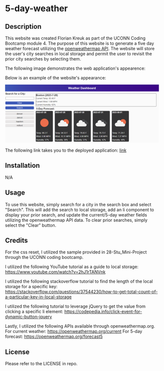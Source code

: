 # 5-day-weather

## Description
This website was created Florian Kreuk as part of the UCONN Coding Bootcamp module 4. The purpose of this website is to generate a five day weather forecast utilizing the [openweathermap API](https://openweathermap.org/forecast5). The website will store the user's city searches in local storage and permit the user to revisit the prior city searches by selecting them.

The following image demonstrates the web application's appearence:

Below is an example of the website's appearance:

![web application appearance](./assets/images/5-day-weather.PNG)

The following link takes you to the deployed application: [link](https://f-kreuk.github.io/5-day-weather/)

## Installation
N/A

## Usage
To use this website, simply search for a city in the search box and select "Search". This will add the search to local storage, add an li component to display your prior search, and update the current/5-day weather fields utilizing the openweathermap API data. To clear prior searches, simply select the "Clear" button. 

## Credits
For the css reset, I utilized the sample provided in 28-Stu_Mini-Project through the UCONN coding bootcamp.

I utilized the following YouTube tutorial as a guide to local storage:
https://www.youtube.com/watch?v=2hJ1rTANVnk

I utilized the following stackoverflow tutorial to find the length of the local storage for a specific key: 
https://stackoverflow.com/questions/37544230/how-to-get-total-count-of-a-particular-key-in-local-storage

I utilized the following tutorial to leverage jQuery to get the value from clicking a specific li element:
https://codepedia.info/click-event-for-dynamic-button-jquery

Lastly, I utilized the following APIs available through openweathermap.org.
For current weather: https://openweathermap.org/current
For 5-day forecast: https://openweathermap.org/forecast5

## License
Please refer to the LICENSE in repo.
